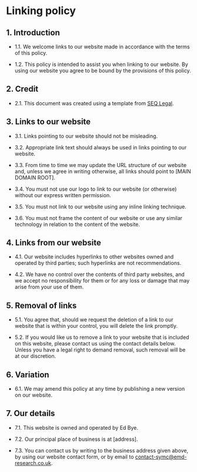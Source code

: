 # Linking policy

## 1.	Introduction

* 1.1.	We welcome links to our website made in accordance with the terms of this policy.

* 1.2.	This policy is intended to assist you when linking to our website. By using our website you agree to be bound by the provisions of this policy.

## 2.	Credit

* 2.1.	This document was created using a template from  [SEQ Legal](http://www.seqlegal.com).

## 3.	Links to our website

* 3.1.	Links pointing to our website should not be misleading.

* 3.2.	Appropriate link text should always be used in links pointing to our website.

* 3.3.	From time to time we may update the URL structure of our website and, unless we agree in writing otherwise, all links should point to [MAIN DOMAIN ROOT].

* 3.4.	You must not use our logo to link to our website (or otherwise) without our express written permission.

* 3.5.	You must not link to our website using any inline linking technique.

* 3.6.	You must not frame the content of our website or use any similar technology in relation to the content of the website.

## 4.	Links from our website

* 4.1.	Our website includes hyperlinks to other websites owned and operated by third parties; such hyperlinks are not recommendations.

* 4.2.	We have no control over the contents of third party websites, and we accept no responsibility for them or for any loss or damage that may arise from your use of them.

## 5.	Removal of links

* 5.1.	You agree that, should we request the deletion of a link to our website that is within your control, you will delete the link promptly.

* 5.2.	If you would like us to remove a link to your website that is included on this website, please contact us using the contact details below. Unless you have a legal right to demand removal, such removal will be at our discretion.

## 6.	Variation

* 6.1.	We may amend this policy at any time by publishing a new version on our website.

## 7.	Our details

* 7.1.	This website is owned and operated by Ed Bye.

* 7.2.  Our principal place of business is at [address].

* 7.3.	You can contact us by writing to the business address given above, by using our website contact form, or by email to [contact-symc@emd-research.co.uk](contact-symc@emd-research.co.uk).
